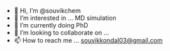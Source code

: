 - 👋 Hi, I’m @souvikchem
- 👀 I’m interested in ... MD simulation
- 🌱 I’m currently doing PhD 
- 💞️ I’m looking to collaborate on ...
- 📫 How to reach me ... souvikkondal03@gmail.com

<!---
souvikchem/souvikchem is a ✨ special ✨ repository because its `README.md` (this file) appears on your GitHub profile.
You can click the Preview link to take a look at your changes.
--->

